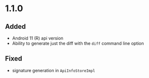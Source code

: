 # 1.1.0
## Added
* Android 11 (R) api version
* Ability to generate just the diff with the `diff` command line option

## Fixed
* signature generation in `ApiInfoStoreImpl` 